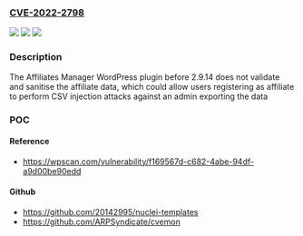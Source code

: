 ### [CVE-2022-2798](https://cve.mitre.org/cgi-bin/cvename.cgi?name=CVE-2022-2798)
![](https://img.shields.io/static/v1?label=Product&message=Affiliates%20Manager&color=blue)
![](https://img.shields.io/static/v1?label=Version&message=2.9.14%3C%202.9.14%20&color=brighgreen)
![](https://img.shields.io/static/v1?label=Vulnerability&message=CWE-1236%20Improper%20Neutralization%20of%20Formula%20Elements%20in%20a%20CSV%20File&color=brighgreen)

### Description

The Affiliates Manager WordPress plugin before 2.9.14 does not validate and sanitise the affiliate data, which could allow users registering as affiliate to perform CSV injection attacks against an admin exporting the data

### POC

#### Reference
- https://wpscan.com/vulnerability/f169567d-c682-4abe-94df-a9d00be90edd

#### Github
- https://github.com/20142995/nuclei-templates
- https://github.com/ARPSyndicate/cvemon

